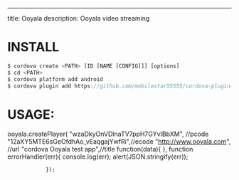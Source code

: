 ---
title: Ooyala
description: Ooyala video streaming

INSTALL
========

```javascript
$ cordova create <PATH> [ID [NAME [CONFIG]]] [options]
$ cd <PATH>
$ cordova platform add android
$ cordova plugin add https://github.com/mobilestar55555/cordova-plugin-ooyala.git
```


USAGE:
======
 ooyala.createPlayer(
     "wzaDkyOnVDlnaTV7ppH7GYvIBbXM", //pcode
     "12aXY5MTE6sGeOfdhAo_vEaqgajYwfRi",//ecode
     "http://www.ooyala.com", //url
     "cordova Ooyala test app",//title
     function(data){
                },
                function errorHandler(err){
                    console.log(err);
                    alert(JSON.stringify(err));

                });